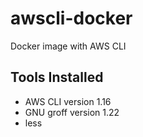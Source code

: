 # awscli-docker

Docker image with AWS CLI

## Tools Installed

- AWS CLI version 1.16
- GNU groff version 1.22
- less

